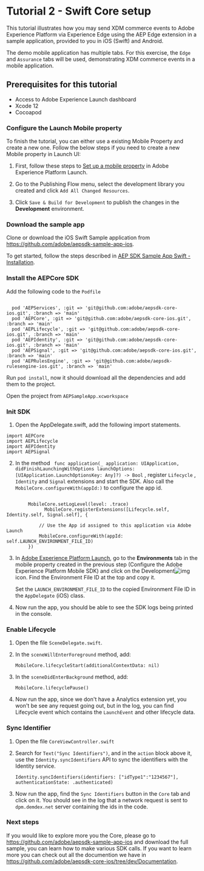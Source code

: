 # Tutorial 2 - Swift Core setup

This tutorial illustrates how you may send XDM commerce events to Adobe Experience Platform via Experience Edge using the AEP Edge extension in a sample application, provided to you in iOS \(Swift\) and Android.

The demo mobile application has multiple tabs. For this exercise, the `Edge` and `Assurance` tabs will be used, demonstrating XDM commerce events in a mobile application.

## Prerequisites for this tutorial

- Access to Adobe Experience Launch dashboard
- Xcode 12
- Cocoapod

### Configure the Launch Mobile property

To finish the tutorial, you can either use a existing Mobile Property and create a new one. Follow the below steps if you need to create a new Mobile property in Launch UI:

1. First, follow these steps to [Set up a mobile property](https://aep-sdks.gitbook.io/docs/getting-started/create-a-mobile-property) in Adobe Experience Platform Launch.

2. Go to the Publishing Flow menu, select the development library you created and click `Add All Changed Resources`. 
3. Click `Save & Build for Development` to publish the changes in the **Development** environment.

### Download the sample app

Clone or download the iOS Swift Sample application from https://github.com/adobe/aepsdk-sample-app-ios.

To get started, follow the steps described in [AEP SDK Sample App Swift - Installation](https://github.com/adobe/aepsdk-sample-app-ios#installation).

### Install the AEPCore SDK

Add the following code to the `Podfile`

```

  pod 'AEPServices', :git => 'git@github.com:adobe/aepsdk-core-ios.git', :branch => 'main'
  pod 'AEPCore', :git => 'git@github.com:adobe/aepsdk-core-ios.git', :branch => 'main'
  pod 'AEPLifecycle', :git => 'git@github.com:adobe/aepsdk-core-ios.git', :branch => 'main'
  pod 'AEPIdentity', :git => 'git@github.com:adobe/aepsdk-core-ios.git', :branch => 'main'
  pod 'AEPSignal', :git => 'git@github.com:adobe/aepsdk-core-ios.git', :branch => 'main'
  pod 'AEPRulesEngine', :git => 'git@github.com:adobe/aepsdk-rulesengine-ios.git', :branch => 'main'
```

Run `pod install`, now it should download all the dependencies and add them to the project.

Open the project from `AEPSampleApp.xcworkspace`



### Init SDK

1. Open the AppDelegate.swift, add the following import statements.

```
import AEPCore
import AEPLifecycle
import AEPIdentity
import AEPSignal
```

2. In the method ` func application(_ application: UIApplication, didFinishLaunchingWithOptions launchOptions: [UIApplication.LaunchOptionsKey: Any]?) -> Bool` , register `Lifecycle` , `Identity` and `Signal` extensions and start the SDK. Also call the `MobileCore.configureWith(appId:)` to configure the app id. 

```

        MobileCore.setLogLevel(level: .trace)
			  MobileCore.registerExtensions([Lifecycle.self, Identity.self, Signal.self], {

            // Use the App id assigned to this application via Adobe Launch
            MobileCore.configureWith(appId: self.LAUNCH_ENVIRONMENT_FILE_ID)
        })
```

3. In [Adobe Experience Platform Launch](https://experience.adobe.com/launch), go to the **Environments** tab in the mobile property created in the previous step (Configure the Adobe Experience Platform Mobile SDK) and click on the Development![img](https://firebasestorage.googleapis.com/v0/b/gitbook-28427.appspot.com/o/assets%2F-Lf1Mc1caFdNCK_mBwhe%2F-Lf1N06T8hdv0-r5jPPN%2F-Lf1N3-ofPO9fLFT1edw%2Fscreen-shot-2018-10-18-at-11.22.17-am.png?generation=1558039279051937&alt=media)icon. Find the Environment File ID at the top and copy it.

   Set the  `LAUNCH_ENVIRONMENT_FILE_ID` to the copied Environment File ID in the `AppDelegate` (iOS) class.

4. Now run the app, you should be able to see the SDK logs being printed in the console.



### Enable Lifecycle

1. Open the file `SceneDelegate.swift`. 

2. In the `sceneWillEnterForeground` method, add:

   ```
   MobileCore.lifecycleStart(additionalContextData: nil)
   ```

3. In the `sceneDidEnterBackground` method, add:

   ```
   MobileCore.lifecyclePause()
   ```

4. Now run the app, since we don't have a Analytics extension yet, you won't be see any request going out, but in the log, you can find Lifecycle event which contains the `LaunchEvent` and other lifecycle data.



### Sync Identifier

1. Open the file `CoreViewController.swift`

2. Search for `Text("Sync Identifiers")`, and in the `action` block above it,  use the `Identity.syncIdentifiers` API to sync the identifiers with the Identity service.

   ```
   Identity.syncIdentifiers(identifiers: ["idType1":"1234567"], authenticationState: .authenticated)
   ```

3. Now run the app, find the `Sync Identifiers` button in the `Core` tab and click on it. You should see in the log that a network request is sent to `dpm.demdex.net` server containing the ids in the code.



### Next steps

If you would like to explore more you the Core, please go to https://github.com/adobe/aepsdk-sample-app-ios and download the full sample, you can learn how to make various SDK calls. If you want to learn more you can check out all the documention we have in https://github.com/adobe/aepsdk-core-ios/tree/dev/Documentation.

